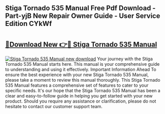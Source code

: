 ## Stiga Tornado 535 Manual Free Pdf Download - Part-yjB New Repair Owner Guide - User Service Edition CYkWf

# <h2><a href="http://bc69688.oget.top/?id=Stiga+Tornado+535+Manual">🔗Download New 👉🔴 Stiga Tornado 535 Manual</a></h2>

[![Stiga Tornado 535 Manual new download](https://i.imgur.com/5g1atiW.png)](http://bc69688.oget.top/?id=Stiga+Tornado+535+Manual)
Your journey with the Stiga Tornado 535 Manual starts here. This manual is your comprehensive guide to understanding and using it effectively. Important Information Ahead To ensure the best experience with your new Stiga Tornado 535 Manual, please take a moment to review this manual thoroughly. This Stiga Tornado 535 Manual features a comprehensive set of features to cater to your specific needs. It's our hope that the Stiga Tornado 535 Manual has been a clear and easy-to-follow guide in helping you get started with your new product. Should you require any assistance or clarification, please do not hesitate to contact our customer support team.

